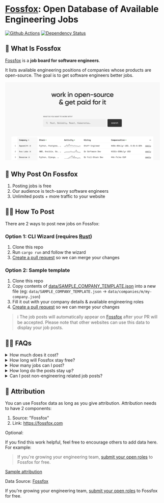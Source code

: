 # [Fossfox](https://fossfox.com/): Open Database of Available Engineering Jobs

[![Github Actions](https://img.shields.io/github/actions/workflow/status/fossfox-com/fossfox/tests.yml?style=flat-square)](https://github.com/fossfox-com/fossfox/actions)
[![Dependency Status](https://deps.rs/repo/github/fossfox-com/fossfox/status.svg?style=flat-square)](https://deps.rs/repo/github/fossfox-com/fossfox)

## 🦊 What Is Fossfox

[Fossfox](https://fossfox.com/) is a **job board for software engineers**.

It lists available engineering positions of companies whose products are open-source. The goal is to get software engineers better jobs.

[![Fossfox](static/img/fossfox.webp)](https://fossfox.com/)

## 🧐 Why Post On Fossfox

1. Posting jobs is free
1. Our audience is tech-savvy software engineers
1. Unlimited posts + more traffic to your website

## 👩‍💻 How To Post

There are 2 ways to post new jobs on Fossfox:

### Option 1: CLI Wizard (requires [Rust](https://www.rust-lang.org/tools/install))

1. Clone this repo
1. Run `cargo run` and follow the wizard
1. [Create a pull request](https://docs.github.com/en/pull-requests/collaborating-with-pull-requests/proposing-changes-to-your-work-with-pull-requests/creating-a-pull-request) so we can merge your changes

### Option 2: Sample template

1. Clone this repo
1. Copy contents of [data/SAMPLE_COMPANY_TEMPLATE.json](data/SAMPLE_COMPANY_TEMPLATE.json) into a new file (eg: `data/SAMPLE_COMPANY_TEMPLATE.json` → `data/companies/m/my-company.json`)
1. Fill it out with your company details & available engineering roles
1. [Create a pull request](https://docs.github.com/en/pull-requests/collaborating-with-pull-requests/proposing-changes-to-your-work-with-pull-requests/creating-a-pull-request) so we can merge your changes

> ℹ️ The job posts will automatically appear on [Fossfox](https://fossfox.com/) after your PR will be accepted. Please note that other websites can use this data to display your job posts.

## 🙋‍♂️ FAQs

<details>
  <summary>How much does it cost?</summary>
  Free.
</details>

<details>
  <summary>How long will Fossfox stay free?</summary>
  Forever.
</details>

<details>
  <summary>How many jobs can I post?</summary>
  We do not have a limit on the number of positions you can list. However, not all jobs are guaranteed to automatically appear on the homepage.
</details>

<details>
  <summary>How long do the posts stay up?</summary>
  30 days. After that you can update the timestamp to extend.
</details>

<details>
  <summary>Can I post non-engineering related job posts?</summary>
  No, sorry. This is a tech-only job board.
</details>

## 🍻 Attribution

You can use Fossfox data as long as you give attribution. Attribution needs to have 2 components:

1. Source: "Fossfox"
2. Link: https://fossfox.com

Optional:

If you find this work helpful, feel free to encourage others to add data here. For example:

> If you're growing your engineering team, [submit your open roles](https://github.com/fossfox-com/fossfox) to Fossfox for free.

<ins>Sample attribution</ins>

Data Source: [Fossfox](https://fossfox.com)

If you're growing your engineering team, [submit your open roles](https://github.com/fossfox-com/fossfox) to Fossfox for free.
